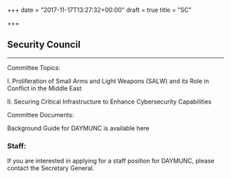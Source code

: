 +++
date = "2017-11-17T13:27:32+00:00"
draft = true
title = "SC"

+++
## Security Council

---

Committee Topics:

I. Proliferation of Small Arms and Light Weapons (SALW) and its Role in Conflict in the Middle East

II. Securing Critical Infrastructure to Enhance Cybersecurity Capabilities

Committee Documents:

Background Guide for DAYMUNC is available here

### Staff:

If you are interested in applying for a staff position for DAYMUNC, please contact the Secretary General.